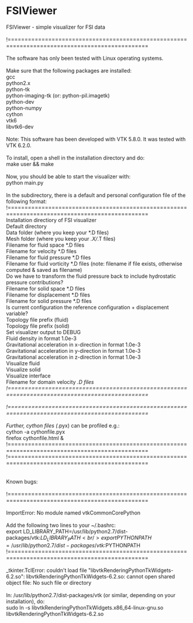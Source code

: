 # FSIViewer
FSIViewer - simple visualizer for FSI data  <br />
 <br />
!=============================================================================================== <br />
 <br />
The software has only been tested with Linux operating systems. <br />
 <br />
Make sure that the following packages are installed: <br />
gcc <br />
python2.x <br />
python-tk <br />
python-imaging-tk (or: python-pil.imagetk) <br />
python-dev <br />
python-numpy <br />
cython <br />
vtk6 <br />
libvtk6-dev <br />
 <br />
Note: This software has been developed with VTK 5.8.0. It was tested with VTK 6.2.0. <br />
 <br />
To install, open a shell in the installation directory and do: <br />
    make user && make <br />
 <br />
Now, you should be able to start the visualizer with: <br />
    python main.py <br />
 <br />
In the subdirectory, there is a default and personal configuration file of the following format: <br />
!=============================================================================================== <br />
Installation directiory of FSI visualizer <br />
Default directory <br />
Data folder (where you keep your *.D files) <br />
Mesh folder (where you keep your *.X/*.T files) <br />
Filename for fluid space *.D files <br />
Filename for velocity *.D files <br />
Filename for fluid pressure *.D files <br />
Filename for fluid vorticity *.D files (note: filename if file exists, otherwise computed & saved as filename) <br />
Do we have to transform the fluid pressure back to include hydrostatic pressure contributions? <br />
Filename for solid space *.D files <br />
Filename for displacement *.D files <br />
Filename for solid pressure *.D files <br />
Is current configuration the reference configuration + displacement variable? <br />
Topology file prefix (fluid) <br />
Topology file prefix (solid) <br />
Set visualizer output to DEBUG <br />
Fluid density in format 1.0e-3 <br />
Gravitational acceleration in x-direction in format 1.0e-3 <br />
Gravitational acceleration in y-direction in format 1.0e-3 <br />
Gravitational acceleration in z-direction in format 1.0e-3 <br />
Visualize fluid <br />
Visualize solid <br />
Visualize interface <br />
Filename for domain velocity *.D files <br />
!=============================================================================================== <br />
 <br />
!=============================================================================================== <br />
 <br />
Further, cython files (*.pyx) can be profiled e.g.: <br />
  cython -a cythonfile.pyx <br />
  firefox cythonfile.html & <br />
!=============================================================================================== <br />
!=============================================================================================== <br />
 <br />
 <br />
Known bugs:
 <br />
 <br />
!=============================================================================================== <br />
 <br />
ImportError: No module named vtkCommonCorePython <br />
 <br />
Add the following two lines to your ~/.bashrc:
 <br />
export LD_LIBRARY_PATH=/usr/lib/python2.7/dist-packages/vtk:$LD_LIBRARY_PATH
 <br />
export PYTHONPATH=/usr/lib/python2.7/dist-packages/vtk:$PYTHONPATH
 <br />
!=============================================================================================== <br />
 <br />
_tkinter.TclError: couldn't load file "libvtkRenderingPythonTkWidgets-6.2.so": libvtkRenderingPythonTkWidgets-6.2.so: cannot open shared object file: No such file or directory
 <br />
 <br />
In: /usr/lib/python2.7/dist-packages/vtk (or similar, depending on your installation), do:
 <br />
sudo ln -s libvtkRenderingPythonTkWidgets.x86_64-linux-gnu.so libvtkRenderingPythonTkWidgets-6.2.so
 <br />
 <br />
